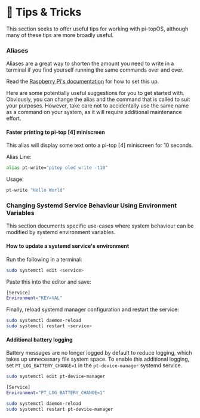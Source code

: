 # 💁 Tips & Tricks

This section seeks to offer useful tips for working with pi-topOS, although many of these tips are more broadly useful.

### Aliases

Aliases are a great way to shorten the amount you need to write in a terminal if you find yourself running the same commands over and over.

Read the [Raspberry Pi's documentation](https://www.raspberrypi.org/documentation/linux/usage/bashrc.md) for how to set this up.

Here are some potentially useful suggestions for you to get started with. Obviously, you can change the alias and the command that is called to suit your purposes.
However, take care not to accidentally use the same name as a command on your system, as it will require additional maintenance effort.

#### Faster printing to pi-top [4] miniscreen
This alias will display some text onto a pi-top [4] miniscreen for 10 seconds.

Alias Line:
```bash
alias pt-write="pitop oled write -t10"
```

Usage:
```bash
pt-write "Hello World"
```

### Changing Systemd Service Behaviour Using Environment Variables

This section documents specific use-cases where system behaviour can be modified by systemd environment variables.

#### How to update a systemd service's environment
Run the following in a terminal:
```bash
sudo systemctl edit <service>
```

Paste this into the editor and save:
```bash
[Service]
Environment="KEY=VAL"
```

Finally, reload systemd manager configuration and restart the service:
```bash
sudo systemctl daemon-reload
sudo systemctl restart <service>
```

#### Additional battery logging

Battery messages are no longer logged by default to reduce logging, which takes up unnecessary file system space. To enable this additional logging, set `PT_LOG_BATTERY_CHANGE=1` in the `pt-device-manager` systemd service.

```bash
sudo systemctl edit pt-device-manager
```

```bash
[Service]
Environment="PT_LOG_BATTERY_CHANGE=1"
```

```bash
sudo systemctl daemon-reload
sudo systemctl restart pt-device-manager
```
